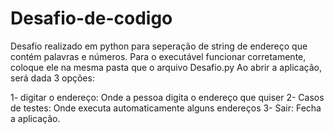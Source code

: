 # Desafio-de-codigo
Desafio realizado em python para seperação de string de endereço que contém palavras e números.
Para o executável funcionar corretamente, coloque ele na mesma pasta que o arquivo Desafio.py
Ao abrir a aplicação, será dada 3 opções:


1- digitar o endereço: Onde a pessoa digita o endereço que quiser
2- Casos de testes: Onde executa automaticamente alguns endereços
3- Sair: Fecha a aplicação.
